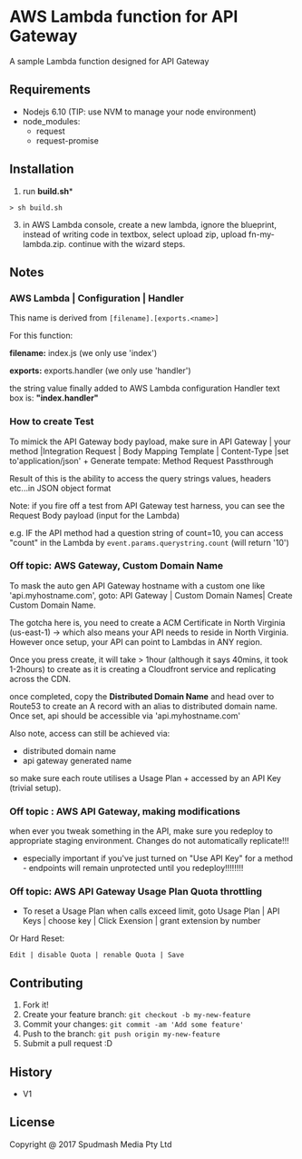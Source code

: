 # AWS Lambda function for API Gateway 
A sample Lambda function designed for API Gateway

## Requirements

- Nodejs 6.10  (TIP: use NVM to manage your node environment)
- node_modules:
    - request
    - request-promise

## Installation

1) run **build.sh***

```
> sh build.sh
```

3) in AWS Lambda console, create a new lambda, ignore the blueprint, instead of writing code in textbox, select upload zip, upload fn-my-lambda.zip. continue with the wizard steps.


## Notes
### AWS Lambda | Configuration | Handler ###
  
This name is derived from ```[filename].[exports.<name>]```

For this function:

**filename:**  index.js  (we only use 'index')

**exports:**   exports.handler (we only use 'handler')

 the string value finally added to AWS Lambda configuration Handler text box is: **"index.handler"**
  
### How to create Test ###
  
To mimick the API Gateway body payload, make sure in API Gateway | your method |Integration Request | Body Mapping Template | Content-Type |set to'application/json' + Generate tempate: Method Request Passthrough

Result of this is the ability to access the query strings values, headers etc...in JSON object format
  
Note: if you fire off a test from API Gateway test harness, you can see the Request Body payload (input for the Lambda)
  
e.g. IF the API method had a question string of count=10, you can access "count" in the Lambda by ```event.params.querystring.count```  (will return '10')
   

### Off topic: AWS Gateway, Custom Domain Name ###

To mask the auto gen API Gateway hostname with a custom one like 'api.myhostname.com',
goto: API Gateway | Custom Domain Names| Create Custom Domain Name.

The gotcha here is, you need to create a ACM Certificate in North Virginia (us-east-1) -> which also means your API needs to reside in North Virginia.
However once setup, your API can point to Lambdas in ANY region.

Once you press create, it will take > 1hour (although it says 40mins, it took 1-2hours) to create as it is creating a Cloudfront service and replicating across the CDN.

once completed, copy the **Distributed Domain Name** and head over to Route53 to create an A record with an alias to distributed domain name.
Once set, api should be accessible via 'api.myhostname.com'

Also note, access can still be achieved via:
- distributed domain name
- api gateway generated name

so make sure each route utilises a Usage Plan + accessed by an API Key (trivial setup).

### Off topic : AWS API Gateway, making modifications ###
when ever you tweak something in the API, make sure you redeploy to appropriate staging environment. Changes do not automatically replicate!!!

- especially important if you've just turned on "Use API Key" for a method - endpoints will remain unprotected until you redeploy!!!!!!!!


### Off topic: AWS API Gateway Usage Plan Quota throttling

- To reset a Usage Plan when calls exceed limit, goto Usage Plan | API Keys | choose key | Click Exension | grant extension by number

Or Hard Reset:

```Edit | disable Quota | renable Quota | Save```


## Contributing
1. Fork it!
2. Create your feature branch: `git checkout -b my-new-feature`
3. Commit your changes: `git commit -am 'Add some feature'`
4. Push to the branch: `git push origin my-new-feature`
5. Submit a pull request :D

## History
- V1



## License
Copyright @ 2017 Spudmash Media Pty Ltd